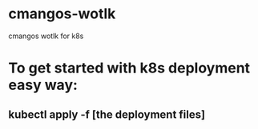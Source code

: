 # cmangos-wotlk
cmangos wotlk for k8s

# To get started with k8s deployment easy way:
## kubectl apply -f [the deployment files]

